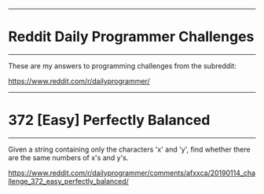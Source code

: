 ------------------------------------
# Reddit Daily Programmer Challenges
------------------------------------

These are my answers to programming challenges from the subreddit:

https://www.reddit.com/r/dailyprogrammer/

------------------------------------
# 372 [Easy] Perfectly Balanced
------------------------------------
Given a string containing only the characters 'x' and 'y', find whether there are the same numbers of x's and y's.

https://www.reddit.com/r/dailyprogrammer/comments/afxxca/20190114_challenge_372_easy_perfectly_balanced/
